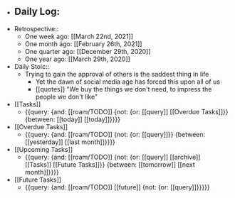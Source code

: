- Daily Log:
    - 
- Retrospective::
    - One week ago: [[March 22nd, 2021]]
    - One month ago: [[February 26th, 2021]] 
    - One quarter ago: [[December 29th, 2020]]
    - One year ago: [[March 29th, 2020]]
- Daily Stoic::
    - Trying to gain the approval of others is the saddest thing in life
        - Yet the dawn of social media age has forced this upon all of us
        - [[quotes]] "We buy the things we don't need, to impress the people we don't like"
- [[Tasks]]
    - {{query: {and: [[roam/TODO]] {not: {or: [[query]] [[Overdue Tasks]]}} {between: [[today]] [[today]]}}}}
- [[Overdue Tasks]]
    - {{query: {and: [[roam/TODO]] {not: {or: [[query]]}} {between: [[yesterday]] [[last month]]}}}}
- [[Upcoming Tasks]]
    - {{query: {and: [[roam/TODO]] {not: {or: [[query]] [[archive]] [[Tasks]] [[Future Tasks]]}} {between: [[tomorrow]] [[next month]]}}}}
- [[Future Tasks]]
    - {{query: {and: [[roam/TODO]] [[future]] {not: {or: [[query]]}}}}}
